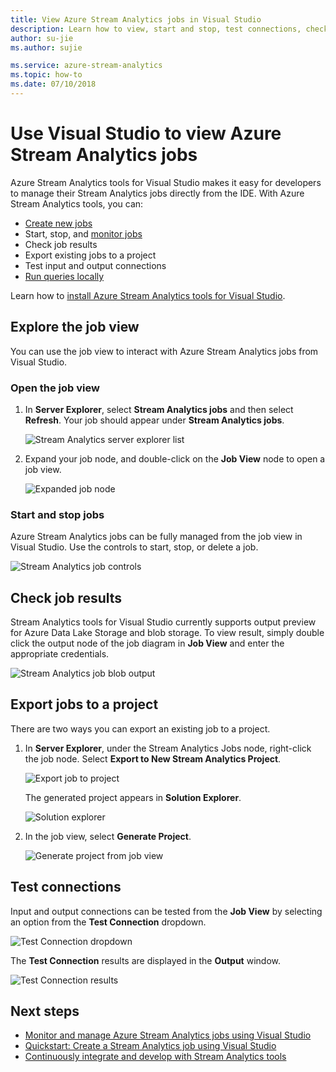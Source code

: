 ```yaml
---
title: View Azure Stream Analytics jobs in Visual Studio
description: Learn how to view, start and stop, test connections, check results, and export your Azure Stream Analytics jobs using Visual Studio.
author: su-jie
ms.author: sujie

ms.service: azure-stream-analytics
ms.topic: how-to
ms.date: 07/10/2018
---
```


# Use Visual Studio to view Azure Stream Analytics jobs

Azure Stream Analytics tools for Visual Studio makes it easy for developers to manage their Stream Analytics jobs directly from the IDE. With Azure Stream Analytics tools, you can:
- [Create new jobs](stream-analytics-quick-create-vs.md)
- Start, stop, and [monitor jobs](stream-analytics-monitor-jobs-use-vs.md)
- Check job results
- Export existing jobs to a project
- Test input and output connections
- [Run queries locally](stream-analytics-vs-tools-local-run.md)

Learn how to [install Azure Stream Analytics tools for Visual Studio](stream-analytics-tools-for-visual-studio-install.md).

## Explore the job view

You can use the job view to interact with Azure Stream Analytics jobs from Visual Studio.

### Open the job view

1. In **Server Explorer**, select **Stream Analytics jobs** and then select **Refresh**. Your job should appear under **Stream Analytics jobs**.

    ![Stream Analytics server explorer list](./media/stream-analytics-vs-tools/stream-analytics-tools-for-vs-list-jobs-01.png)

2. Expand your job node, and double-click on the **Job View** node to open a job view.
    
   ![Expanded job node](./media/stream-analytics-vs-tools/stream-analytics-tools-for-vs-job-view-01.png)

### Start and stop jobs

Azure Stream Analytics jobs can be fully managed from the job view in Visual Studio. Use the controls to start, stop, or delete a job.
    
   ![Stream Analytics job controls](./media/stream-analytics-vs-tools/azure-stream-analytics-job-view-controls.png)

## Check job results

Stream Analytics tools for Visual Studio currently supports output preview for Azure Data Lake Storage and blob storage. To view result, simply double click the output node of the job diagram in **Job View** and enter the appropriate credentials.

   ![Stream Analytics job blob output](./media/stream-analytics-vs-tools/stream-analytics-blob-preview.png)

## Export jobs to a project

There are two ways you can export an existing job to a project.

1. In **Server Explorer**, under the Stream Analytics Jobs node, right-click the job node. Select **Export to New Stream Analytics Project**.
    
   ![Export job to project](./media/stream-analytics-vs-tools/stream-analytics-tools-for-vs-export-job-01.png)
    
    The generated project appears in **Solution Explorer**.
    
   ![Solution explorer](./media/stream-analytics-vs-tools/stream-analytics-tools-for-vs-export-job-02.png)

2. In the job view, select **Generate Project**.
    
   ![Generate project from job view](./media/stream-analytics-vs-tools/stream-analytics-tools-for-vs-export-job-03.png)

## Test connections

Input and output connections can be tested from the **Job View** by selecting an option from the **Test Connection** dropdown.

   ![Test Connection dropdown](./media/stream-analytics-vs-tools/stream-analytics-test-connection-dropdown.png)

The **Test Connection** results are displayed in the **Output** window.

   ![Test Connection results](./media/stream-analytics-vs-tools/stream-analytics-test-connection-results.png)

## Next steps

* [Monitor and manage Azure Stream Analytics jobs using Visual Studio](stream-analytics-monitor-jobs-use-vs.md)
* [Quickstart: Create a Stream Analytics job using Visual Studio](stream-analytics-quick-create-vs.md)
* [Continuously integrate and develop with Stream Analytics tools](stream-analytics-tools-for-visual-studio-cicd.md)
